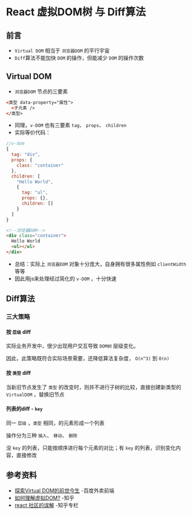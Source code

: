# React 虚拟DOM树 与 Diff算法
## 前言
* `Virtual DOM` 相当于 `浏览器DOM` 的平行宇宙
* `Diff`算法不能加快 `DOM` 的操作，但能减少 `DOM` 的操作次数
## Virtual DOM
* `浏览器DOM` 节点的三要素
```html
<类型 data-property="属性">
  <子元素 />
</类型>
```
* 同理，`v-DOM` 也有三要素 `tag`、 `props`、 `children` 
* 实际等价代码：
```js
//v-dom
{
  tag: "div",
  props: {
    class: "container"
  },
  children: [
    "Hello World", 
    {
      tag: "ul",
      props: {},
      children: []
    }
  ]
}
```
```html
<!--浏览器DOM-->
<div class="container">
  Hello World
  <ul></ul>
</div>
```
* 总结：实际上 `浏览器DOM` 对象十分庞大，自身拥有很多属性例如 `clientWidth` 等等
* 因此用js来处理经过简化的 `v-DOM` ，十分快速
## Diff算法
### 三大策略
#### 按 `层级` diff

实际业务开发中，很少出现用户交互导致 `DOM树` 层级变化。

因此，此策略既符合实际场景需要，还降低算法复杂度， `O(n^3)` 到 `O(n)`

#### 按 `类型` diff

当新旧节点发生了 `类型` 的改变时，则并不进行子树的比较，直接创建新类型的 `VirtualDOM` ，替换旧节点

#### 列表的diff - `key`

同一 `层级` ，`类型` 相同，的元素形成一个列表

操作分为三种 `插入`、 `移动`、 `删除`

没 `key` 的列表，只能按顺序进行每个元素的对比；有 `key` 的列表，识别变化内容，直接修改
## 参考资料
* [探索Virtual DOM的前世今生](https://zhuanlan.zhihu.com/p/35876032) -百度外卖前端
* [如何理解虚拟DOM?](https://www.zhihu.com/question/29504639) -知乎
* [react 社区的误解](https://zhuanlan.zhihu.com/p/56749733) -知乎专栏